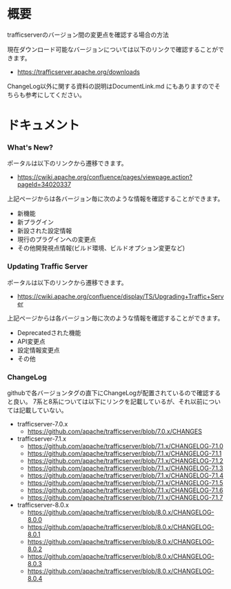 # 概要
trafficserverのバージョン間の変更点を確認する場合の方法

現在ダウンロード可能なバージョンについては以下のリンクで確認することができます。
- https://trafficserver.apache.org/downloads

ChangeLog以外に関する資料の説明はDocumentLink.md にもありますのでそちらも参考にしてください。

# ドキュメント

### What's New?
ポータルは以下のリンクから遷移できます。
- https://cwiki.apache.org/confluence/pages/viewpage.action?pageId=34020337

上記ページからは各バージョン毎に次のような情報を確認することができます。
- 新機能
- 新プラグイン
- 新設された設定情報
- 現行のプラグインへの変更点
- その他開発視点情報(ビルド環境、ビルドオプション変更など)

### Updating Traffic Server
ポータルは以下のリンクから遷移できます。
- https://cwiki.apache.org/confluence/display/TS/Upgrading+Traffic+Server

上記ページからは各バージョン毎に次のような情報を確認することができます。
- Deprecatedされた機能
- API変更点
- 設定情報変更点
- その他

### ChangeLog
githubで各バージョンタグの直下にChangeLogが配置されているので確認すると良い。
7系と8系については以下にリンクを記載しているが、それ以前については記載していない。
- trafficserver-7.0.x
  - https://github.com/apache/trafficserver/blob/7.0.x/CHANGES
- trafficserver-7.1.x
  - https://github.com/apache/trafficserver/blob/7.1.x/CHANGELOG-7.1.0
  - https://github.com/apache/trafficserver/blob/7.1.x/CHANGELOG-7.1.1
  - https://github.com/apache/trafficserver/blob/7.1.x/CHANGELOG-7.1.2
  - https://github.com/apache/trafficserver/blob/7.1.x/CHANGELOG-7.1.3
  - https://github.com/apache/trafficserver/blob/7.1.x/CHANGELOG-7.1.4
  - https://github.com/apache/trafficserver/blob/7.1.x/CHANGELOG-7.1.5
  - https://github.com/apache/trafficserver/blob/7.1.x/CHANGELOG-7.1.6
  - https://github.com/apache/trafficserver/blob/7.1.x/CHANGELOG-7.1.7
- trafficserver-8.0.x
  - https://github.com/apache/trafficserver/blob/8.0.x/CHANGELOG-8.0.0
  - https://github.com/apache/trafficserver/blob/8.0.x/CHANGELOG-8.0.1
  - https://github.com/apache/trafficserver/blob/8.0.x/CHANGELOG-8.0.2
  - https://github.com/apache/trafficserver/blob/8.0.x/CHANGELOG-8.0.3
  - https://github.com/apache/trafficserver/blob/8.0.x/CHANGELOG-8.0.4

